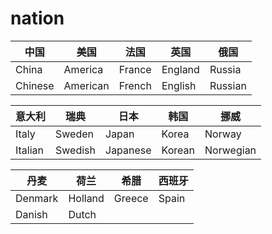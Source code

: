 # nation

| 中国    | 美国     | 法国   | 英国    | 俄国    |
| ------- | -------- | ------ | ------- | ------- |
| China   | America  | France | England | Russia  |
| Chinese | American | French | English | Russian |

| 意大利  | 瑞典    | 日本     | 韩国   | 挪威      |
| ------- | ------- | -------- | ------ | --------- |
| Italy   | Sweden  | Japan    | Korea  | Norway    |
| Italian | Swedish | Japanese | Korean | Norwegian |

| 丹麦    | 荷兰    | 希腊   | 西班牙 |
| ------- | ------- | ------ | ------ |
| Denmark | Holland | Greece | Spain  |
| Danish  | Dutch   |
